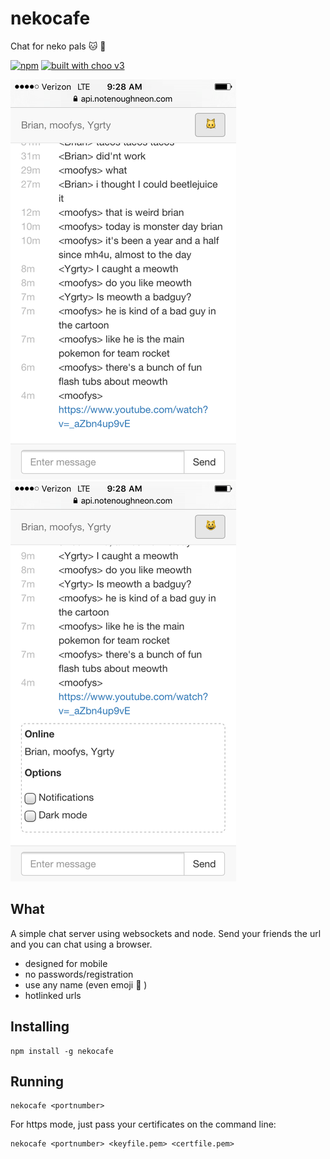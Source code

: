 # nekocafe
Chat for neko pals 🐱 💬

[![npm](https://img.shields.io/npm/v/nekocafe.svg?maxAge=2592000?style=plastic)](https://www.npmjs.com/package/nekocafe)
[![built with choo v3](https://img.shields.io/badge/built%20with%20choo-v3-ffc3e4.svg?style=flat-square)](https://github.com/yoshuawuyts/choo)

![screenshot](IMG_0717.png)
![screenshot](IMG_0718.png)

## What

A simple chat server using websockets and node. Send your friends the url and you can chat using a browser.

* designed for mobile
* no passwords/registration
* use any name (even emoji 🍰 )
* hotlinked urls

## Installing

```
npm install -g nekocafe
```

## Running
```
nekocafe <portnumber>
```

For https mode, just pass your certificates on the command line:
```
nekocafe <portnumber> <keyfile.pem> <certfile.pem>
```
